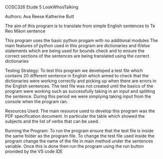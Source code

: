 COSC326 Etude 5 LookWhosTalking

Authors:
Ava Reese
Katherine Butt

The aim of this program is to translate from simple English sentences to Te Reo Māori sentence

This program uses the basic python progam with no additional modules
The main features of python used in this program are dictionaries and if/else statements which are being used for bounds check and to ensure the correct sections of the sentences are being translated using the correct dictionaries

Testing Strategy:
    To test this program we developed a test file which contains 20 different sentence in English which aimed to check that the dictionaries were working correctly and picking up when there are errors in the English sentences.
    The test file was not created until the basics of the program were working such as successfully taking in an input and splitting the sentence. During this period we were simplying taking input from the console when the program ran.

Resources Used:
    The main resource used to develop this program was the PDF specification document. In particular the table which showed the subjects and the list of verbs that can be used.

Running the Program:
    To run the program ensure that the test file is inside the same folder as the program file. To change the test file used inside the program change the name of the file in main method under the sentences variable.
    Once this is done then run the program using the run button provided by the VS code IDE

